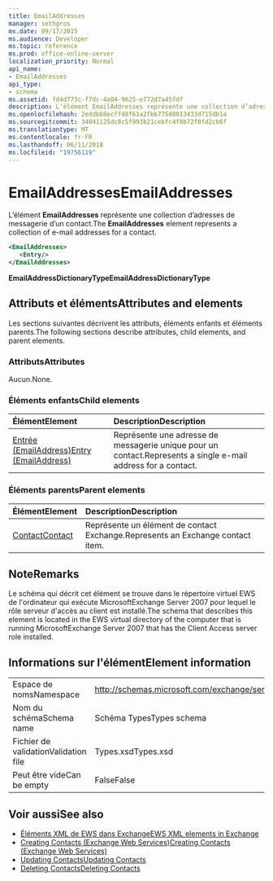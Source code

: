```yaml
---
title: EmailAddresses
manager: sethgros
ms.date: 09/17/2015
ms.audience: Developer
ms.topic: reference
ms.prod: office-online-server
localization_priority: Normal
api_name:
- EmailAddresses
api_type:
- schema
ms.assetid: fd4d773c-f7dc-4a04-9025-e772d7a45fdf
description: L’élément EmailAddresses représente une collection d’adresses de messagerie d’un contact.
ms.openlocfilehash: 2eddb68ecffd8f61a2fbb775d8013433d715db1a
ms.sourcegitcommit: 34041125dc8c5f993b21cebfc4f8b72f0fd2cb6f
ms.translationtype: MT
ms.contentlocale: fr-FR
ms.lasthandoff: 06/11/2018
ms.locfileid: "19756119"
---
```

# <a name="emailaddresses"></a><span data-ttu-id="3cc0b-103">EmailAddresses</span><span class="sxs-lookup"><span data-stu-id="3cc0b-103">EmailAddresses</span></span>

<span data-ttu-id="3cc0b-104">L’élément **EmailAddresses** représente une collection d’adresses de messagerie d’un contact.</span><span class="sxs-lookup"><span data-stu-id="3cc0b-104">The **EmailAddresses** element represents a collection of e-mail addresses for a contact.</span></span> 
  
```xml
<EmailAddresses>
   <Entry/>
</EmailAddresses>
```

 <span data-ttu-id="3cc0b-105">**EmailAddressDictionaryType**</span><span class="sxs-lookup"><span data-stu-id="3cc0b-105">**EmailAddressDictionaryType**</span></span>
## <a name="attributes-and-elements"></a><span data-ttu-id="3cc0b-106">Attributs et éléments</span><span class="sxs-lookup"><span data-stu-id="3cc0b-106">Attributes and elements</span></span>

<span data-ttu-id="3cc0b-107">Les sections suivantes décrivent les attributs, éléments enfants et éléments parents.</span><span class="sxs-lookup"><span data-stu-id="3cc0b-107">The following sections describe attributes, child elements, and parent elements.</span></span>
  
### <a name="attributes"></a><span data-ttu-id="3cc0b-108">Attributs</span><span class="sxs-lookup"><span data-stu-id="3cc0b-108">Attributes</span></span>

<span data-ttu-id="3cc0b-109">Aucun.</span><span class="sxs-lookup"><span data-stu-id="3cc0b-109">None.</span></span>
  
### <a name="child-elements"></a><span data-ttu-id="3cc0b-110">Éléments enfants</span><span class="sxs-lookup"><span data-stu-id="3cc0b-110">Child elements</span></span>

|<span data-ttu-id="3cc0b-111">**Élément**</span><span class="sxs-lookup"><span data-stu-id="3cc0b-111">**Element**</span></span>|<span data-ttu-id="3cc0b-112">**Description**</span><span class="sxs-lookup"><span data-stu-id="3cc0b-112">**Description**</span></span>|
|:-----|:-----|
|[<span data-ttu-id="3cc0b-113">Entrée (EmailAddress)</span><span class="sxs-lookup"><span data-stu-id="3cc0b-113">Entry (EmailAddress)</span></span>](entry-emailaddress.md) <br/> |<span data-ttu-id="3cc0b-114">Représente une adresse de messagerie unique pour un contact.</span><span class="sxs-lookup"><span data-stu-id="3cc0b-114">Represents a single e-mail address for a contact.</span></span>  <br/> |
   
### <a name="parent-elements"></a><span data-ttu-id="3cc0b-115">Éléments parents</span><span class="sxs-lookup"><span data-stu-id="3cc0b-115">Parent elements</span></span>

|<span data-ttu-id="3cc0b-116">**Élément**</span><span class="sxs-lookup"><span data-stu-id="3cc0b-116">**Element**</span></span>|<span data-ttu-id="3cc0b-117">**Description**</span><span class="sxs-lookup"><span data-stu-id="3cc0b-117">**Description**</span></span>|
|:-----|:-----|
|[<span data-ttu-id="3cc0b-118">Contact</span><span class="sxs-lookup"><span data-stu-id="3cc0b-118">Contact</span></span>](contact.md) <br/> |<span data-ttu-id="3cc0b-119">Représente un élément de contact Exchange.</span><span class="sxs-lookup"><span data-stu-id="3cc0b-119">Represents an Exchange contact item.</span></span>  <br/> |
   
## <a name="remarks"></a><span data-ttu-id="3cc0b-120">Note</span><span class="sxs-lookup"><span data-stu-id="3cc0b-120">Remarks</span></span>

<span data-ttu-id="3cc0b-121">Le schéma qui décrit cet élément se trouve dans le répertoire virtuel EWS de l'ordinateur qui exécute MicrosoftExchange Server 2007 pour lequel le rôle serveur d'accès au client est installé.</span><span class="sxs-lookup"><span data-stu-id="3cc0b-121">The schema that describes this element is located in the EWS virtual directory of the computer that is running MicrosoftExchange Server 2007 that has the Client Access server role installed.</span></span>
  
## <a name="element-information"></a><span data-ttu-id="3cc0b-122">Informations sur l'élément</span><span class="sxs-lookup"><span data-stu-id="3cc0b-122">Element information</span></span>

|||
|:-----|:-----|
|<span data-ttu-id="3cc0b-123">Espace de noms</span><span class="sxs-lookup"><span data-stu-id="3cc0b-123">Namespace</span></span>  <br/> |http://schemas.microsoft.com/exchange/services/2006/types  <br/> |
|<span data-ttu-id="3cc0b-124">Nom du schéma</span><span class="sxs-lookup"><span data-stu-id="3cc0b-124">Schema name</span></span>  <br/> |<span data-ttu-id="3cc0b-125">Schéma Types</span><span class="sxs-lookup"><span data-stu-id="3cc0b-125">Types schema</span></span>  <br/> |
|<span data-ttu-id="3cc0b-126">Fichier de validation</span><span class="sxs-lookup"><span data-stu-id="3cc0b-126">Validation file</span></span>  <br/> |<span data-ttu-id="3cc0b-127">Types.xsd</span><span class="sxs-lookup"><span data-stu-id="3cc0b-127">Types.xsd</span></span>  <br/> |
|<span data-ttu-id="3cc0b-128">Peut être vide</span><span class="sxs-lookup"><span data-stu-id="3cc0b-128">Can be empty</span></span>  <br/> |<span data-ttu-id="3cc0b-129">False</span><span class="sxs-lookup"><span data-stu-id="3cc0b-129">False</span></span>  <br/> |
   
## <a name="see-also"></a><span data-ttu-id="3cc0b-130">Voir aussi</span><span class="sxs-lookup"><span data-stu-id="3cc0b-130">See also</span></span>

- [<span data-ttu-id="3cc0b-131">Éléments XML de EWS dans Exchange</span><span class="sxs-lookup"><span data-stu-id="3cc0b-131">EWS XML elements in Exchange</span></span>](ews-xml-elements-in-exchange.md)
- [<span data-ttu-id="3cc0b-132">Creating Contacts (Exchange Web Services)</span><span class="sxs-lookup"><span data-stu-id="3cc0b-132">Creating Contacts (Exchange Web Services)</span></span>](http://msdn.microsoft.com/library/4845917e-70d1-481c-bbd7-011ec6571789%28Office.15%29.aspx) 
- [<span data-ttu-id="3cc0b-133">Updating Contacts</span><span class="sxs-lookup"><span data-stu-id="3cc0b-133">Updating Contacts</span></span>](http://msdn.microsoft.com/library/9a865953-b94a-4229-b632-2dee433314be%28Office.15%29.aspx) 
- [<span data-ttu-id="3cc0b-134">Deleting Contacts</span><span class="sxs-lookup"><span data-stu-id="3cc0b-134">Deleting Contacts</span></span>](http://msdn.microsoft.com/library/fcc3dc84-cd3e-455e-a1a7-ae6921c9b588%28Office.15%29.aspx)

